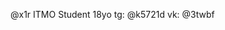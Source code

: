 @x1r
ITMO Student
18yo
tg: @k5721d
vk: @3twbf

<!---
x1r/x1r is a ✨ special ✨ repository because its `README.md` (this file) appears on your GitHub profile.
You can click the Preview link to take a look at your changes.
--->
